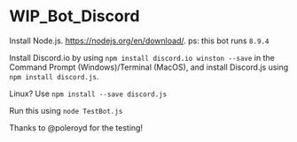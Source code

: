 # WIP_Bot_Discord
Install Node.js. https://nodejs.org/en/download/. ps: this bot runs ```8.9.4```

Install Discord.io by using ```npm install discord.io winston --save``` in the Command Prompt (Windows)/Terminal (MacOS), and install Discord.js using ```npm install discord.js```. 

Linux? Use ```npm install --save discord.js``` 

Run this using ```node TestBot.js```

Thanks to @poleroyd for the testing!
